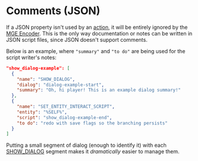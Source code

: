 # Comments (JSON)

If a JSON property isn't used by an [action](../actions), it will be entirely ignored by the [MGE Encoder](../encoder/mge_encoder). This is the only way documentation or notes can be written in JSON script files, since JSON doesn't support comments.

Below is an example, where `"summary"` and `"to do"` are being used for the script writer's notes:

```json
"show_dialog-example": [
  {
    "name": "SHOW_DIALOG",
    "dialog": "dialog-example-start",
    "summary": "Oh, hi player! This is an example dialog summary!"
  },
  {
    "name": "SET_ENTITY_INTERACT_SCRIPT",
    "entity": "%SELF%",
    "script": "show_dialog-example-end",
    "to do": "redo with save flags so the branching persists"
  }
]
```

Putting a small segment of dialog (enough to identify it) with each [SHOW_DIALOG](../actions/SHOW_DIALOG) segment makes it *dramatically* easier to manage them.
